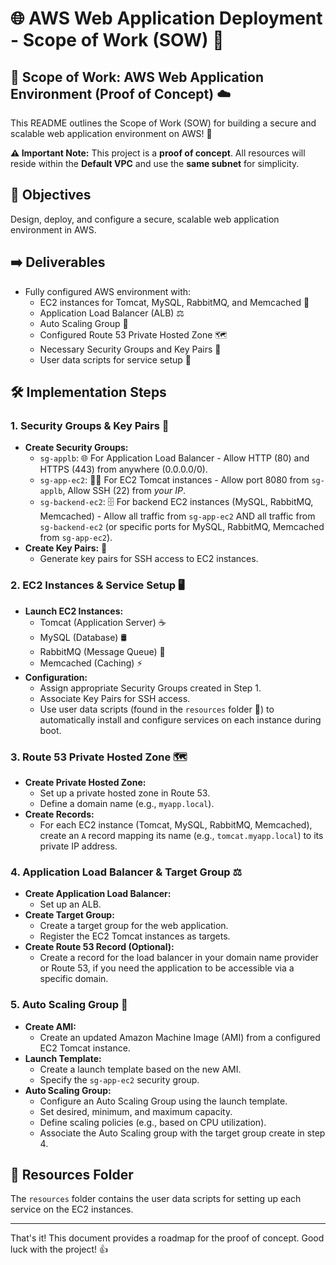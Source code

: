 # 🌐 AWS Web Application Deployment - Scope of Work (SOW) 📄

## 📑 Scope of Work: AWS Web Application Environment (Proof of Concept) ☁️

This README outlines the Scope of Work (SOW) for building a secure and scalable web application environment on AWS! 🎉

**⚠️  Important Note:** This project is a **proof of concept**. All resources will reside within the **Default VPC** and use the **same subnet** for simplicity.

## 🎯 Objectives

Design, deploy, and configure a secure, scalable web application environment in AWS.

## ➡️ Deliverables

*   Fully configured AWS environment with:
    *   EC2 instances for Tomcat, MySQL, RabbitMQ, and Memcached 🚀
    *   Application Load Balancer (ALB) ⚖️
    *   Auto Scaling Group 🔄
    *   Configured Route 53 Private Hosted Zone 🗺️
    *   Necessary Security Groups and Key Pairs 🔐
    *   User data scripts for service setup 📜

## 🛠️ Implementation Steps

### 1. Security Groups & Key Pairs 🔐

*   **Create Security Groups:**
    *   `sg-applb`: 🌐 For Application Load Balancer - Allow HTTP (80) and HTTPS (443) from anywhere (0.0.0.0/0).
    *   `sg-app-ec2`: 🐱‍💻 For EC2 Tomcat instances - Allow port 8080 from `sg-applb`, Allow SSH (22) from *your IP*.
    *   `sg-backend-ec2`: 🗄️ For backend EC2 instances (MySQL, RabbitMQ, Memcached) - Allow all traffic from `sg-app-ec2` AND all traffic from `sg-backend-ec2` (or specific ports for MySQL, RabbitMQ, Memcached from `sg-app-ec2`).
*   **Create Key Pairs:** 🔑
    *   Generate key pairs for SSH access to EC2 instances.

### 2. EC2 Instances & Service Setup 🖥️

*   **Launch EC2 Instances:**
    *   Tomcat (Application Server) ☕
    *   MySQL (Database) 🛢️
    *   RabbitMQ (Message Queue) 🐇
    *   Memcached (Caching) ⚡
*   **Configuration:**
    *   Assign appropriate Security Groups created in Step 1.
    *   Associate Key Pairs for SSH access.
    *   Use user data scripts (found in the `resources` folder 📂) to automatically install and configure services on each instance during boot.

### 3. Route 53 Private Hosted Zone 🗺️

*   **Create Private Hosted Zone:**
    *   Set up a private hosted zone in Route 53.
    *   Define a domain name (e.g., `myapp.local`).
*   **Create Records:**
    *   For each EC2 instance (Tomcat, MySQL, RabbitMQ, Memcached), create an `A` record mapping its name (e.g., `tomcat.myapp.local`) to its private IP address.

### 4. Application Load Balancer & Target Group ⚖️

*   **Create Application Load Balancer:**
    *   Set up an ALB.
*   **Create Target Group:**
    *   Create a target group for the web application.
    *   Register the EC2 Tomcat instances as targets.
*   **Create Route 53 Record (Optional):**
    *   Create a record for the load balancer in your domain name provider or Route 53, if you need the application to be accessible via a specific domain.

### 5. Auto Scaling Group 🔄

*   **Create AMI:**
    *   Create an updated Amazon Machine Image (AMI) from a configured EC2 Tomcat instance.
*   **Launch Template:**
    *   Create a launch template based on the new AMI.
    *   Specify the `sg-app-ec2` security group.
*   **Auto Scaling Group:**
    *   Configure an Auto Scaling Group using the launch template.
    *   Set desired, minimum, and maximum capacity.
    *   Define scaling policies (e.g., based on CPU utilization).
    *   Associate the Auto Scaling group with the target group create in step 4.

## 📂 Resources Folder

The `resources` folder contains the user data scripts for setting up each service on the EC2 instances.

---

That's it! This document provides a roadmap for the proof of concept. Good luck with the project! 👍
